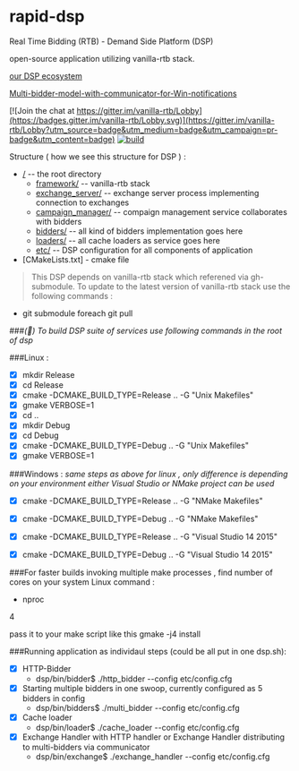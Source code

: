 # rapid-dsp

Real Time Bidding (RTB) - Demand Side Platform (DSP)

open-source application utilizing  vanilla-rtb stack.


[our DSP ecosystem](../../wiki)

[Multi-bidder-model-with-communicator-for-Win-notifications](../../wiki/Multi-bidder-model-with-communicator-for-Win-Loss-notifications)

[![Join the chat at https://gitter.im/vanilla-rtb/Lobby](https://badges.gitter.im/vanilla-rtb/Lobby.svg)](https://gitter.im/vanilla-rtb/Lobby?utm_source=badge&utm_medium=badge&utm_campaign=pr-badge&utm_content=badge) 
[![build ](https://travis-ci.org/venediktov/vanilla-rtb.svg?branch=master)](https://travis-ci.org/venediktov/vanilla-rtb)

Structure ( how we see this structure for DSP ) :
* [/](../../tree/master/) -- the root directory
   * [framework/](https://github.com/venediktov/vanilla-rtb/) -- vanilla-rtb stack
   * [exchange_server/](../../tree/master/exchange_server/) -- exchange server process implementing connection to exchanges
   * [campaign_manager/](../../tree/master/campaign_manager/) -- compaign management service collaborates with bidders
   * [bidders/](../../tree/master/bidders/) -- all kind of bidders implementation goes here
   * [loaders/](../../tree/master/loaders/) -- all cache loaders as service goes here
   * [etc/](../../tree/master/etc/) -- DSP configuration for all components of application
* [CMakeLists.txt] - cmake file

>This DSP depends on  vanilla-rtb stack which referened via gh-submodule.
>To update to the latest version of vanilla-rtb stack use the following commands \:

* git submodule foreach git pull


###*(&#x1F4D7;) To build DSP suite of services use following commands in the root of dsp*

###Linux \:
- [x] mkdir Release
- [x] cd Release
- [x] cmake -DCMAKE_BUILD_TYPE=Release .. -G "Unix Makefiles"
- [x] gmake VERBOSE=1
- [x] cd ..
- [x] mkdir Debug
- [x] cd Debug
- [x] cmake -DCMAKE_BUILD_TYPE=Debug .. -G "Unix Makefiles"
- [x] gmake VERBOSE=1

###Windows \:
*same steps as above for linux , only difference is depending on your environment 
  either Visual Studio or NMake project can be used*
  
- [x] cmake -DCMAKE_BUILD_TYPE=Release .. -G "NMake Makefiles"
- [x] cmake -DCMAKE_BUILD_TYPE=Debug   .. -G "NMake Makefiles"
- [x] cmake -DCMAKE_BUILD_TYPE=Release .. -G "Visual Studio 14 2015"
- [x] cmake -DCMAKE_BUILD_TYPE=Debug   .. -G "Visual Studio 14 2015"


###For faster builds invoking multiple make processes  , find number of cores on your system
Linux command \: 
* nproc

4

pass it to your make script like this
gmake -j4 install

###Running  application as individaul steps (could be all put in one dsp.sh)\:
- [x] HTTP-Bidder
  * dsp/bin/bidder$ ./http_bidder --config etc/config.cfg
- [x] Starting multiple bidders in one swoop,  currently configured as 5 bidders in config
  * dsp/bin/bidders$ ./multi_bidder --config etc/config.cfg
- [x] Cache loader
  * dsp/bin/loader$ ./cache_loader --config etc/config.cfg
- [x] Exchange Handler with HTTP handler or Exchange Handler distributing to multi-bidders via communicator 
  * dsp/bin/exchange$ ./exchange_handler --config etc/config.cfg
